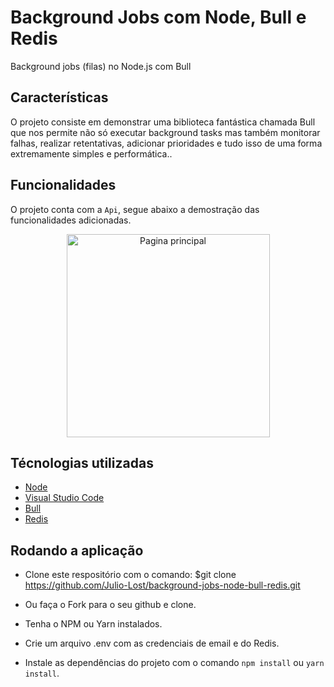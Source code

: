 # Background Jobs com Node, Bull e Redis

Background jobs (filas) no Node.js com Bull

## Características

O projeto consiste em demonstrar uma biblioteca fantástica chamada Bull que nos permite não só executar background tasks mas também monitorar falhas, realizar retentativas, adicionar prioridades e tudo isso de uma forma extremamente simples e performática..

## Funcionalidades

O projeto conta com a `Api`, segue abaixo a demostração das funcionalidades adicionadas.

<div>
  <p align="center">
    <img src="http://g.recordit.co/rUwIozHo0P.gif" alt="Pagina principal" height="325">
  </p>
</div>

## Técnologias utilizadas

- [Node](https://github.com/nodejs/node)
- [Visual Studio Code](https://github.com/Microsoft/vscode)
- [Bull](https://github.com/OptimalBits/bull)
- [Redis](https://github.com/redis/redis)

## Rodando a aplicação

- Clone este respositório com o comando: \$git clone https://github.com/Julio-Lost/background-jobs-node-bull-redis.git

- Ou faça o Fork para o seu github e clone.

- Tenha o NPM ou Yarn instalados.

- Crie um arquivo .env com as credenciais de email e do Redis.

- Instale as dependências do projeto com o comando `npm install` ou `yarn install`.
